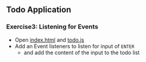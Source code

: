 
## Todo Application
### Exercise3: Listening for Events
* Open [index.html](../index.html) and [todo.js](../assets/scripts/todo.js)
* Add an Event listeners to listen for input of `ENTER`
  * and add the content of the input to the todo list
